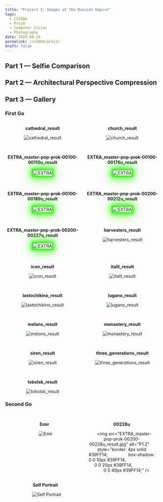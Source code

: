 ```yaml
---
title: "Project 1: Images of the Russian Empire"
tags:
  - CS280A
  - Proj0
  - Computer Vision
  - Photography
date: 2025-09-10
permalink: /cs280A/proj1/
draft: false
---
```

## Part 1 — Selfie Comparison

## Part 2 — Architectural Perspective Compression

## Part 3 — Gallery

### First Go
<div style="display: flex; flex-direction: column; gap: 2rem;">

  <div style="display: flex; gap: 1rem;">
    <div style="flex: 1; text-align: center;">
      <p><strong>cathedral_result</strong></p>
      <img src="cathedral_result.jpg" alt="cathedral_result" />
    </div>
    <div style="flex: 1; text-align: center;">
      <p><strong>church_result</strong></p>
      <img src="church_result.jpg" alt="church_result" />
    </div>
  </div>

  <div style="display: flex; gap: 1rem;">
    <div style="flex: 1; text-align: center;">
      <p><strong>EXTRA_master-pnp-prok-00100-00110u_result</strong></p>
      <img src="EXTRA_master-pnp-prok-00100-00110u_result.jpg" alt="EXTRA"
           style="border: 4px solid #39FF14;
                  box-shadow: 0 0 10px #39FF14,
                              0 0 20px #39FF14,
                              0 0 40px #39FF14;" />
    </div>
    <div style="flex: 1; text-align: center;">
      <p><strong>EXTRA_master-pnp-prok-00100-00176u_result</strong></p>
      <img src="EXTRA_master-pnp-prok-00100-00176u_result.jpg" alt="EXTRA"
           style="border: 4px solid #39FF14;
                  box-shadow: 0 0 10px #39FF14,
                              0 0 20px #39FF14,
                              0 0 40px #39FF14;" />
    </div>
  </div>

  <div style="display: flex; gap: 1rem;">
    <div style="flex: 1; text-align: center;">
      <p><strong>EXTRA_master-pnp-prok-00100-00189u_result</strong></p>
      <img src="EXTRA_master-pnp-prok-00100-00189u_result.jpg" alt="EXTRA"
           style="border: 4px solid #39FF14;
                  box-shadow: 0 0 10px #39FF14,
                              0 0 20px #39FF14,
                              0 0 40px #39FF14;" />
    </div>
    <div style="flex: 1; text-align: center;">
      <p><strong>EXTRA_master-pnp-prok-00200-00212u_result</strong></p>
      <img src="EXTRA_master-pnp-prok-00200-00212u_result.jpg" alt="EXTRA"
           style="border: 4px solid #39FF14;
                  box-shadow: 0 0 10px #39FF14,
                              0 0 20px #39FF14,
                              0 0 40px #39FF14;" />
    </div>
  </div>

  <div style="display: flex; gap: 1rem;">
    <div style="flex: 1; text-align: center;">
      <p><strong>EXTRA_master-pnp-prok-00200-00227u_result</strong></p>
      <img src="EXTRA_master-pnp-prok-00200-00227u_result.jpg" alt="EXTRA"
           style="border: 4px solid #39FF14;
                  box-shadow: 0 0 10px #39FF14,
                              0 0 20px #39FF14,
                              0 0 40px #39FF14;" />
    </div>
    <div style="flex: 1; text-align: center;">
      <p><strong>harvesters_result</strong></p>
      <img src="harvesters_result.jpg" alt="harvesters_result" />
    </div>
  </div>

  <div style="display: flex; gap: 1rem;">
    <div style="flex: 1; text-align: center;">
      <p><strong>icon_result</strong></p>
      <img src="icon_result.jpg" alt="icon_result" />
    </div>
    <div style="flex: 1; text-align: center;">
      <p><strong>italil_result</strong></p>
      <img src="italil_result.jpg" alt="italil_result" />
    </div>
  </div>

  <div style="display: flex; gap: 1rem;">
    <div style="flex: 1; text-align: center;">
      <p><strong>lastochikino_result</strong></p>
      <img src="lastochikino_result.jpg" alt="lastochikino_result" />
    </div>
    <div style="flex: 1; text-align: center;">
      <p><strong>lugano_result</strong></p>
      <img src="lugano_result.jpg" alt="lugano_result" />
    </div>
  </div>

  <div style="display: flex; gap: 1rem;">
    <div style="flex: 1; text-align: center;">
      <p><strong>melons_result</strong></p>
      <img src="melons_result.jpg" alt="melons_result" />
    </div>
    <div style="flex: 1; text-align: center;">
      <p><strong>monastery_result</strong></p>
      <img src="monastery_result.jpg" alt="monastery_result" />
    </div>
  </div>

  <div style="display: flex; gap: 1rem;">
    <div style="flex: 1; text-align: center;">
      <p><strong>siren_result</strong></p>
      <img src="siren_result.jpg" alt="siren_result" />
    </div>
    <div style="flex: 1; text-align: center;">
      <p><strong>three_generations_result</strong></p>
      <img src="three_generations_result.jpg" alt="three_generations_result" />
    </div>
  </div>

  <div style="display: flex; gap: 1rem;">
    <div style="flex: 1; text-align: center;">
      <p><strong>tobolsk_result</strong></p>
      <img src="tobolsk_result.jpg" alt="tobolsk_result" />
    </div>
    <div style="flex: 1; text-align: center;">
      <p><strong></strong></p>
    </div>
  </div>

</div>


### Second Go
<div style="display: flex; gap: 1rem;">
  <div style="flex: 1; text-align: center;">
    <p><strong>Emir</strong></p>
    <img src="emir_result.jpg", alt="Emir" />
  </div>

  <div style="flex: 1; text-align: center;">
    <p><strong>00228u</strong></p>
    <img src="EXTRA_master-pnp-prok-00200-00228u_result.jpg" alt="P1.2"
    style="border: 4px solid #39FF14;
                box-shadow: 0 0 10px #39FF14,
                            0 0 20px #39FF14,
                            0 0 40px #39FF14;" />
  </div>
</div>

<div style="display: flex; gap: 1rem;">
  <div style="flex: 1; text-align: center;">
    <p><strong>Self Portrait</strong></p>
    <img src="self_portrait_result.jpg", alt="Self Portrait" />
  </div>
   <div style="flex: 1; text-align: center;">
    <p><strong> </strong></p>
    
  </div>
</div>

  